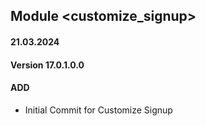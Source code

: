 ## Module <customize_signup>

#### 21.03.2024
#### Version 17.0.1.0.0
#### ADD
 - Initial Commit for Customize Signup
